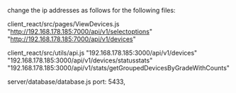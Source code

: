change the ip addresses as follows for the following files:

client_react/src/pages/ViewDevices.js
         "http://192.168.178.185:7000/api/v1/selectoptions"
         "http://192.168.178.185:7000/api/v1/devices"

client_react/src/utils/api.js
      "192.168.178.185:3000/api/v1/devices"
      "192.168.178.185:3000/api/v1/devices/statusstats"
      "192.168.178.185:3000/api/v1/stats/getGroupedDevicesByGradeWithCounts"

server/database/database.js
   port: 5433,
